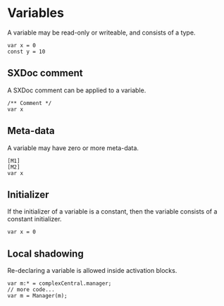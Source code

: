 # Variables

A variable may be read-only or writeable, and consists of a type.

```
var x = 0
const y = 10
```

## SXDoc comment

A SXDoc comment can be applied to a variable.

```
/** Comment */
var x
```

## Meta-data

A variable may have zero or more meta-data.

```
[M1]
[M2]
var x
```

## Initializer

If the initializer of a variable is a constant, then the variable consists of a constant initializer.

```
var x = 0
```

## Local shadowing

Re-declaring a variable is allowed inside activation blocks.

```
var m:* = complexCentral.manager;
// more code...
var m = Manager(m);
```